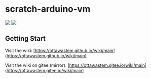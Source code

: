 # scratch-arduino-vm
![](https://img.shields.io/travis/com/ottawastem/scratch-arduino-vm) ![](https://img.shields.io/github/license/ottawastem/scratch-arduino-vm)

## Getting Start

Visit the wiki: [https://ottawastem.github.io/wiki/main](https://ottawastem.github.io/wiki/main)

Visit the wiki on gitee (mirror): [https://ottawastem.gitee.io/wiki/main](https://ottawastem.gitee.io/wiki/main)
